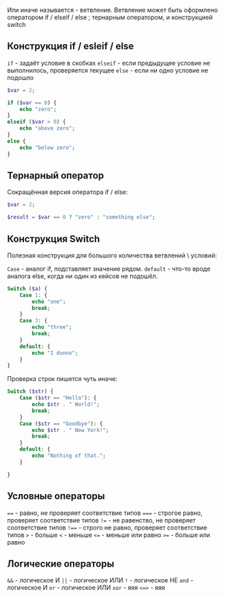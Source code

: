 Или иначе называется - ветвление. Ветвление может быть оформлено оператором if / elseif / else ; тернарным оператором, и конструкцией switch

**Конструкция if / esleif / else**
--

`if` - задаёт условие в скобках
`elseif` - если предыдущее условие не выполнилось, проверяется текущее
`else` - если ни одно условие не подошло

```php
$var = 2;

if ($var == 0) {
	echo "zero";
}
elseif ($var > 0) {
	echo "above zero";
}
else {
	echo "below zero";
}
```

**Тернарный оператор**
--

Сокращённая версия оператора if / else:
```php
$var = 2;

$result = $var == 0 ? "zero" : "something else";
```

**Конструкция Switch**
--

Полезная конструкция для большого количества ветвлений \ условий:

`Case` - аналог if, подставляет значение рядом.
`default` - что-то вроде аналога else, когда ни один из кейсов не подошёл.

```php
Switch ($a) {
	Case 1: {
		echo "one";
		break;
	}
	Case 3: {
		echo "three";
		break;
	}
	default: {
		echo "I dunno";
	}
}
```

Проверка строк пишется чуть иначе:
```php
Switch ($str) {
	Case ($str == "Hello"): {
		echo $str . " World!";
		break;
	}
	Case ($str == "Goodbye"): {
		echo $str . " New York!";
		break;
	}
	default: {
		echo "Nothing of that.";
	}

}
```

**Условные операторы**
--

`==` - равно, не проверяет соответствие типов
`===` - строгое равно, проверяет соответствие типов
`!=` - не равенство, не проверяет соответствие типов
`!==` - строго не равно, проверяет соответствие типов
`>` - больше
`<` - меньше
`<=` - меньше или равно
`>=` - больше или равно

**Логические операторы**
--

`&&` -  логическое И
`||` - логическое ИЛИ
`!` - логическое НЕ
`and` - логическое И
`or` - логическое ИЛИ
`xor` - яяя
`<=>` - яяя
